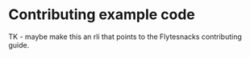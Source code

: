 # Contributing example code

TK - maybe make this an rli that points to the Flytesnacks contributing guide.
